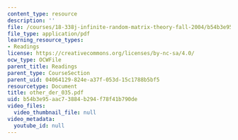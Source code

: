 ```yaml
---
content_type: resource
description: ''
file: /courses/18-338j-infinite-random-matrix-theory-fall-2004/b54b3e95aac73884b294f78f41b790de_other_der_035.pdf
file_type: application/pdf
learning_resource_types:
- Readings
license: https://creativecommons.org/licenses/by-nc-sa/4.0/
ocw_type: OCWFile
parent_title: Readings
parent_type: CourseSection
parent_uid: 04064129-824e-a37f-053d-15c1788b5bf5
resourcetype: Document
title: other_der_035.pdf
uid: b54b3e95-aac7-3884-b294-f78f41b790de
video_files:
  video_thumbnail_file: null
video_metadata:
  youtube_id: null
---
```

